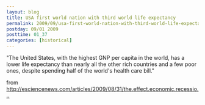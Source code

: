 ```yaml
---
layout: blog
title: USA first world nation with third world life expectancy
permalink: 2009/09/usa-first-world-nation-with-third-world-life-expectancy
postday: 09/01 2009
posttime: 01_37
categories: [historical]
---
```


<p>"The United States, with the highest GNP per capita in the world, has a lower life expectancy than nearly all the other rich countries and a few poor ones, despite spending half of the world's health care bill."</p>
<p>from <a href="http://esciencenews.com/articles/2009/08/31/the.effect.economic.recessions.population.health" title="http://esciencenews.com/articles/2009/08/31/the.effect.economic.recessions.population.health">http://esciencenews.com/articles/2009/08/31/the.effect.economic.recessio...</a></p>
